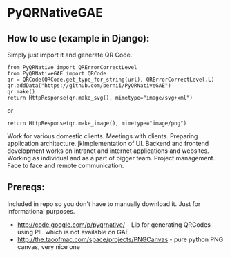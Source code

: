 PyQRNativeGAE
==============

How to use (example in Django):
-------------------------------

Simply just import it and generate QR Code.

    from PyQRNative import QRErrorCorrectLevel
    from PyQRNativeGAE import QRCode
    qr = QRCode(QRCode.get_type_for_string(url), QRErrorCorrectLevel.L)
    qr.addData("https://github.com/bernii/PyQRNativeGAE")
    qr.make()
    return HttpResponse(qr.make_svg(), mimetype="image/svg+xml")

or

    return HttpResponse(qr.make_image(), mimetype="image/png")

Work for various domestic clients. Meetings with clients. Preparing application architecture. jkImplementation of UI. Backend and frontend development works on intranet and internet applications and websites. Working as individual and as a part of bigger team. Project management. Face to face and remote communication.

Prereqs:
----------
Included in repo so you don't have to manually download it. Just for informational purposes.

- http://code.google.com/p/pyqrnative/ - Lib for generating QRCodes using PIL which is not available on GAE
- http://the.taoofmac.com/space/projects/PNGCanvas - pure python PNG canvas, very nice one
